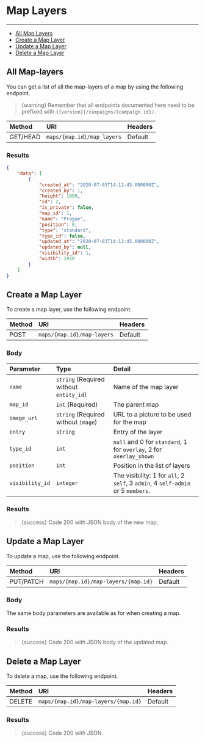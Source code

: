 # Map Layers

---

- [All Map Layers](#all-map-layers)
- [Create a Map Layer](#create-map-layer)
- [Update a Map Layer](#update-map-layer)
- [Delete a Map Layer](#delete-map-layer)

<a name="all-map-layers"></a>
## All Map-layers

You can get a list of all the map-layers of a map by using the following endpoint.

> {warning} Remember that all endpoints documented here need to be prefixed with `{{version}}/campaigns/{campaign.id}/`.


| Method | URI | Headers |
| :- |   :-   |  :-  |
| GET/HEAD | `maps/{map.id}/map_layers` | Default |

### Results
```json
{
    "data": [
        {
            "created_at": "2020-07-03T14:12:45.000000Z",
            "created_by": 1,
            "height": 1080,
            "id": 2,
            "is_private": false,
            "map_id": 1,
            "name": "Prague",
            "position": 0,
            "type": "standard",
            "type_id": false,
            "updated_at": "2020-07-03T14:12:45.000000Z",
            "updated_by": null,
            "visibility_id": 1,
            "width": 1920
        }
    ]
}
```


<a name="create-map-layer"></a>
## Create a Map Layer

To create a map layer, use the following endpoint.

| Method | URI | Headers |
| :- |   :-   |  :-  |
| POST | `maps/{map.id}/map-layers` | Default |

### Body

| Parameter | Type | Detail |
| :- |   :-   |  :-  |
| `name` | `string` (Required without `entity_id`) | Name of the map layer |
| `map_id` | `int` (Required) | The parent map |
| `image_url` | `string` (Required without `image`) | URL to a picture to be used for the map |
| `entry` | `string` | Entry of the layer |
| `type_id` | `int` | `null` and 0 for `standard`, 1 for `overlay`, 2 for `overlay_shown` |
| `position` | `int` | Position in the list of layers |
| `visibility_id` | `integer` | The visibility: 1 for `all`, 2 `self`, 3 `admin`, 4 `self-admin` or 5 `members`. |

### Results

> {success} Code 200 with JSON body of the new map.


<a name="update-map-layer"></a>
## Update a Map Layer

To update a map, use the following endpoint.

| Method | URI | Headers |
| :- |   :-   |  :-  |
| PUT/PATCH | `maps/{map.id}/map-layers/{map.id}` | Default |

### Body

The same body parameters are available as for when creating a map.

### Results

> {success} Code 200 with JSON body of the updated map.


<a name="delete-map-layer"></a>
## Delete a Map Layer

To delete a map, use the following endpoint.

| Method | URI | Headers |
| :- |   :-   |  :-  |
| DELETE | `maps/{map.id}/map-layers/{map.id}` | Default |

### Results

> {success} Code 200 with JSON.
